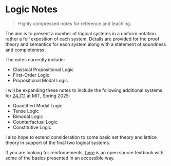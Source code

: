# Logic Notes

> Highly compressed notes for reference and teaching.

The aim is to present a number of logical systems in a uniform notation rather a full exposition of each system.
Details are provided for the proof theory and semantics for each system along with a statement of soundness and completeness.

The notes currently include:

- Classical Propositional Logic
- First-Order Logic
- Propositional Modal Logic

I will be expanding these notes to include the following additional systems for [24.711](https://github.com/benbrastmckie/ModalHistory) at MIT, Spring 2025:

- Quantified Modal Logic
- Tense Logic
- Bimodal Logic
- Counterfactual Logic
- Constitutive Logic

I also hope to extend consideration to some basic set theory and lattice theory in support of the final two logical systems.

If you are looking for reinforcements, [here](https://github.com/benbrastmckie/OpenLogic/tree/master/courses/sets-logic-computation) is an open source textbook with some of the basics presented in an accessible way.


